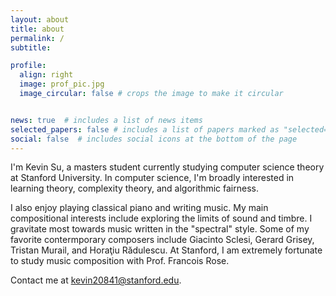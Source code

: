 ```yaml
---
layout: about
title: about
permalink: /
subtitle: 

profile:
  align: right
  image: prof_pic.jpg
  image_circular: false # crops the image to make it circular


news: true  # includes a list of news items
selected_papers: false # includes a list of papers marked as "selected={true}"
social: false  # includes social icons at the bottom of the page
---
```



I'm Kevin Su, a masters student currently studying computer science theory at Stanford University. In computer science, I'm broadly interested in learning theory, complexity theory, and algorithmic fairness. 

I also enjoy playing classical piano and writing music. My main compositional interests include exploring the limits of sound and timbre. I gravitate most towards music written in the "spectral" style. Some of my favorite contermporary composers include Giacinto Sclesi, Gerard Grisey, Tristan Murail, and Horaţiu Rădulescu. At Stanford, I am extremely fortunate to study music composition with Prof. Francois Rose.

Contact me at kevin20841@stanford.edu.
